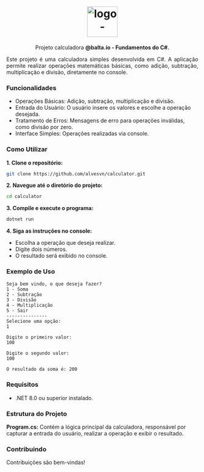 

<h1 align="center"> <img src="https://github.com/user-attachments/assets/e3ec94d1-f043-4309-850c-433b2c91a9ca" alt="logo-repositorio" height="80" widht="80" /></h1> 
<p align="center"> Projeto calculadora <b>@balta.io - Fundamentos do C#.</b></p>
<p align="justify">Este projeto é uma calculadora simples desenvolvida em C#. A aplicação permite realizar operações matemáticas básicas, como adição, subtração, multiplicação e divisão, diretamente no console.</p>

### Funcionalidades

- Operações Básicas: Adição, subtração, multiplicação e divisão.
- Entrada do Usuário: O usuário insere os valores e escolhe a operação desejada.
- Tratamento de Erros: Mensagens de erro para operações inválidas, como divisão por zero.
- Interface Simples: Operações realizadas via console.

### Como Utilizar

<strong> 1. Clone o repositório:</strong>

```bash
git clone https://github.com/alvesvn/calculator.git
```

<strong> 2. Navegue até o diretório do projeto:</strong>

```bash
cd calculator
```

<strong> 3. Compile e execute o programa:</strong> 

```bash
dotnet run
```

<strong> 4. Siga as instruções no console: </strong>

- Escolha a operação que deseja realizar.
- Digite dois números.
- O resultado será exibido no console.


### Exemplo de Uso

```
Seja bem vindo, o que deseja fazer?
1 - Soma
2 - Subtração
3 - Divisão
4 - Multiplicação
5 - Sair
---------------
Selecione uma opção: 
1

Digite o primeiro valor:
100

Digite o segundo valor: 
100

O resultado da soma é: 200
```
### Requisitos
- .NET 8.0 ou superior instalado.

### Estrutura do Projeto
<strong> Program.cs:</strong> Contém a lógica principal da calculadora, responsável por capturar a entrada do usuário, realizar a operação e exibir o resultado.

### Contribuindo
Contribuições são bem-vindas! 







